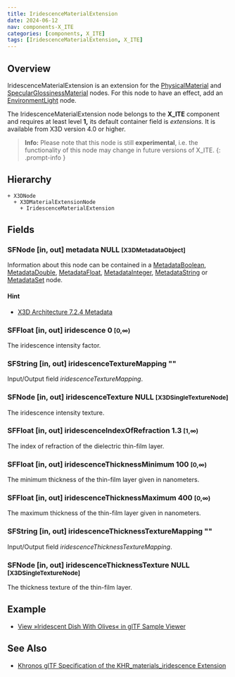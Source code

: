 ```yaml
---
title: IridescenceMaterialExtension
date: 2024-06-12
nav: components-X_ITE
categories: [components, X_ITE]
tags: [IridescenceMaterialExtension, X_ITE]
---
```

<style>
.post h3 {
   word-spacing: 0.2em;
}
</style>

## Overview

IridescenceMaterialExtension is an extension for the [PhysicalMaterial](../../shape/physicalmaterial/) and [SpecularGlossinessMaterial](../specularglossinessmaterial/) nodes. For this node to have an effect, add an [EnvironmentLight](../../lighting/environmentlight) node.

The IridescenceMaterialExtension node belongs to the **X_ITE** component and requires at least level **1,** its default container field is *extensions.* It is available from X3D version 4.0 or higher.

>**Info:** Please note that this node is still **experimental**, i.e. the functionality of this node may change in future versions of X_ITE.
{: .prompt-info }

## Hierarchy

```
+ X3DNode
  + X3DMaterialExtensionNode
    + IridescenceMaterialExtension
```

## Fields

### SFNode [in, out] **metadata** NULL <small>[X3DMetadataObject]</small>

Information about this node can be contained in a [MetadataBoolean](/x_ite/components//users/holger/desktop/x_ite/x_ite/docs/_posts/components/core/metadataboolean/), [MetadataDouble](/x_ite/components//users/holger/desktop/x_ite/x_ite/docs/_posts/components/core/metadatadouble/), [MetadataFloat](/x_ite/components//users/holger/desktop/x_ite/x_ite/docs/_posts/components/core/metadatafloat/), [MetadataInteger](/x_ite/components//users/holger/desktop/x_ite/x_ite/docs/_posts/components/core/metadatainteger/), [MetadataString](/x_ite/components//users/holger/desktop/x_ite/x_ite/docs/_posts/components/core/metadatastring/) or [MetadataSet](/x_ite/components//users/holger/desktop/x_ite/x_ite/docs/_posts/components/core/metadataset/) node.

#### Hint

- [X3D Architecture 7.2.4 Metadata](https://www.web3d.org/specifications/X3Dv4/ISO-IEC19775-1v4-IS/Part01/components/core.html#Metadata)

### SFFloat [in, out] **iridescence** 0 <small>[0,∞)</small>

The iridescence intensity factor.

### SFString [in, out] **iridescenceTextureMapping** ""

Input/Output field *iridescenceTextureMapping*.

### SFNode [in, out] **iridescenceTexture** NULL <small>[X3DSingleTextureNode]</small>

The iridescence intensity texture.

### SFFloat [in, out] **iridescenceIndexOfRefraction** 1.3 <small>[1,∞)</small>

The index of refraction of the dielectric thin-film layer.

### SFFloat [in, out] **iridescenceThicknessMinimum** 100 <small>[0,∞)</small>

The minimum thickness of the thin-film layer given in nanometers.

### SFFloat [in, out] **iridescenceThicknessMaximum** 400 <small>[0,∞)</small>

The maximum thickness of the thin-film layer given in nanometers.

### SFString [in, out] **iridescenceThicknessTextureMapping** ""

Input/Output field *iridescenceThicknessTextureMapping*.

### SFNode [in, out] **iridescenceThicknessTexture** NULL <small>[X3DSingleTextureNode]</small>

The thickness texture of the thin-film layer.

## Example

- [View »Iridescent Dish With Olives« in glTF Sample Viewer](/x_ite/laboratory/gltf-sample-viewer/?url=IridescentDishWithOlives)

## See Also

- [Khronos glTF Specification of the KHR_materials_iridescence Extension](https://github.com/KhronosGroup/glTF/tree/main/extensions/2.0/Khronos/KHR_materials_iridescence)
